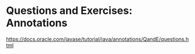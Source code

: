 # Questions and Exercises: Annotations

https://docs.oracle.com/javase/tutorial/java/annotations/QandE/questions.html